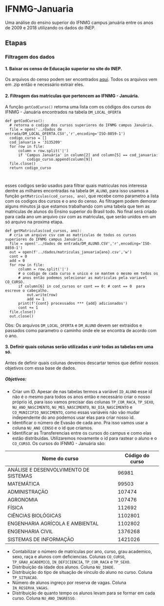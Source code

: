 # IFNMG-Januaria
Uma análise do ensino superior do IFNMG campus januária entre os anos de 2009 e 2018 utilizando os dados do INEP.

## Etapas 
###  Filtragem dos dados
 #### 1. Baixar os censo de Educação superior no site do INEP.
 Os arquivos do censo podem ser encontrados [aqui](http://portal.inep.gov.br/microdados). Todos os arquivos
 vem em .zip então e necessário extrair eles. 
####  2. Filtragem das matriculas que pertencem ao IFNMG - Januária. 
  A função `getCodCurso()` retorna 
  uma lista com os códigos dos cursos do IFNMG - Januária encontrados na tabela `DM_LOCAL_OFERTA`
  ```
  def getCodCurso():
	# retorna o codigo dos cursos superiores do IFNMG campus Januária.
	file = open('../dados de entrada/DM_LOCAL_OFERTA.CSV','r',encoding='ISO-8859-1')
	codigo_curso = []
	cod_januaria = '3135209'
	for row in file:
		column = row.split('|')
		if 'Campus Januária' in column[2] and column[5] == cod_januaria:
			codigo_curso.append(column[9])
	file.close()
	return codigo_curso



  ```
  
  
  esses codigos serão usados para filtrar quais matriculas nos interessa dentre as milhares encontradas
  na tabela `DM_ALUNO`, para isso usamos a função `getMatriculas(cod_cursos, ano)`, que recebe como parametro
  a lista com os codigos dos cursos e o ano do censo. As filtragem podem demorar alguns minutos já que estamos 
  trabalhando com uma tabela que tem as matriculas de alunos do Ensino superior do Brasil todo. No final será criado 
  para cada ano um arquivo csv com as matriculas, que serão unidos em um só arquivo na proxima etapa.  
  ```
  def getMatriculas(cod_cursos, ano):
	# cria um arquivo csv com as matriculas de todos os cursos superiores do IFNMG campus Januária.
	file = open('../dados de entrada/DM_ALUNO.CSV','r',encoding='ISO-8859-1')
	out = open(f'../dados/matriculas_januaria{ano}.csv','w')
	cont = 0
	add = 0
	for row in file:
		column = row.split('|')
		# o codigo de cada curso e unico e se mantem o mesmo em todos os
		# anos então podemos selecionar as matriculas pela variavel CO_CURSO.
		if column[6] in cod_cursos or cont == 0: # cont == 0  para escreve o cabeçalho.
			out.write(row)
			add += 1
		print(f'{cont} processados *** {add} adicionados')
		cont += 1
	file.close()
	out.close()
  ```
  
  Obs: Os arquivos `DM_LOCAL_OFERTA` e `DM_ALUNO` devem ser extraidos e passados como parametro o caminho onde ele se encontra
  de acordo com o ano.
  
#### 3. Definir quais colunas serão utilizadas e unir todas as tabelas em uma só.
  Antes de definir quais colunas devemos descartar temos que definir nossos objetivos com essa base de dados.
  ##### Objetivos:
  * Criar um ID. Apesar de nas tabelas termos a variável `ID_ALUNO` esse id não é o mesmo para todos os anos
  então e necessário criar o nosso próprio id, para isso vamos precisar das colunas `TP_COR_RACA`, `TP_SEXO`, `NU_ANO_NASCIMENTO`,
  `NU_MES_NASCIMENTO`, `NU_DIA_NASCIMENTO` e `CO_MUNICIPIO_NASCIMENTO`, como essas variáveis não vão mudar independente do ano
  podemos usar elas para criar nosso id.
  * Identificar o número de Evasão de cada ano. Pra isso vamos usar a coluna `NU_ANO_CENSO` e o id que criamos.
  * Identificar as Transferencias entre os cursos do campus e como elas estão distribuidas. Utilizaremos novamente o id para rastear o aluno
  e o `CO_CURSO`. Os cursos do IFNMG - Januária são:

  Nome do curso | Código do curso
  --- | --- 
  ANÁLISE E DESENVOLVIMENTO DE SISTEMAS|96981
  MATEMÁTICA|99503
  ADMINISTRAÇÃO|107474
  AGRONOMIA|107476
  FÍSICA|112692
  CIÊNCIAS BIOLÓGICAS|1102801
  ENGENHARIA AGRÍCOLA E AMBIENTAL|1102802
  ENGENHARIA CIVIL|1376268
  SISTEMAS DE INFORMAÇÃO|1421026

  * Contabilizar o número de matriculas por ano, curso, grau academico, sexo, raça e alunos com deficiencias. Colunas `CO_CURSO`, `TP_GRAU_ACADEMICO`, `IN_DEFICIENCIA`, `TP_COR_RACA` e `TP_SEXO`.
  * Distribuição da idade dos alunos. Coluna `NU_IDADE`.
  * Distribuição do tipo de situação de vínculo do aluno no curso. Coluna `TP_SITUACAO`.
  * Número de alunos ingreço por reserva de vagas. Coluna `IN_RESERVA_VAGAS`.
  * Distribuição de quanto tempo os alunos levam para se formar em cada curso. Coluna `NU_ANO_INGRESSO`.

